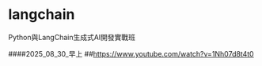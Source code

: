 # langchain
Python與LangChain生成式AI開發實戰班

####2025_08_30_早上
##https://www.youtube.com/watch?v=1Nh07d8t4t0